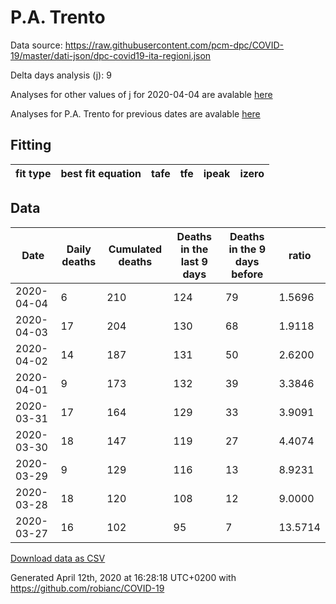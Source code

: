 # P.A. Trento

Data source: https://raw.githubusercontent.com/pcm-dpc/COVID-19/master/dati-json/dpc-covid19-ita-regioni.json

Delta days analysis (j): 9

Analyses for other values of j for 2020-04-04 are avalable [here](../README.md)

Analyses for P.A. Trento for previous dates are avalable [here](../../README.md)

## Fitting 
|fit type|best fit equation|tafe|tfe|ipeak|izero|
|-------|-----|--------|------|---|---|

## Data
|Date|Daily deaths|Cumulated deaths|Deaths in the last 9 days|Deaths in the 9 days before|ratio|
|----|----------|-----------|-------|--------------------|-----|
|2020-04-04|6|210|124|79|1.5696|
|2020-04-03|17|204|130|68|1.9118|
|2020-04-02|14|187|131|50|2.6200|
|2020-04-01|9|173|132|39|3.3846|
|2020-03-31|17|164|129|33|3.9091|
|2020-03-30|18|147|119|27|4.4074|
|2020-03-29|9|129|116|13|8.9231|
|2020-03-28|18|120|108|12|9.0000|
|2020-03-27|16|102|95|7|13.5714|

[Download data as CSV](COVID-19_p.a._trento_j9_2020-04-04.csv)

Generated April 12th, 2020 at 16:28:18 UTC+0200 with https://github.com/robianc/COVID-19
